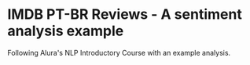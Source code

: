 # IMDB PT-BR Reviews - A sentiment analysis example 
Following Alura's NLP Introductory Course with an example analysis.
